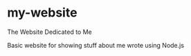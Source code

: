 # my-website
The Website Dedicated to Me

Basic website for showing stuff about me wrote using Node.js
